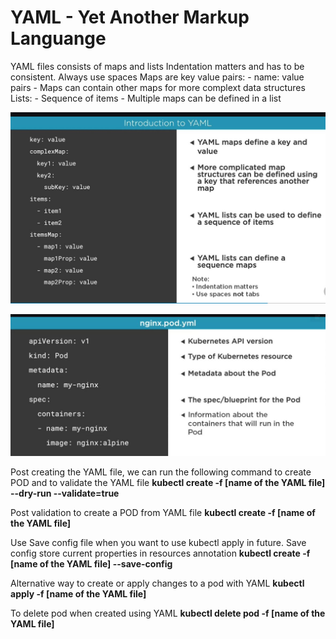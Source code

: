 # YAML - Yet Another Markup Languange

YAML files consists of maps and lists
Indentation matters and has to be consistent. Always use spaces
Maps are key value pairs:
    - name: value pairs
    - Maps can contain other maps for more complext data structures
Lists:
    - Sequence of items
    - Multiple maps can be defined in a list

![YAML](https://github.com/satyasyamnn/Kubernetes/blob/master/Images/YAML.JPG)

![YAML Specifications](https://github.com/satyasyamnn/Kubernetes/blob/master/Images/YAMLSpecifications.JPG)

Post creating the YAML file, we can run the following command to create POD and to validate the YAML file
**kubectl create -f [name of the YAML file] --dry-run --validate=true**

Post validation to create a POD from YAML file
**kubectl create -f [name of the YAML file]**

Use Save config file when you want to use kubectl apply in future. Save config store current properties in resources annotation
**kubectl create -f [name of the YAML file] --save-config**

Alternative way to create or apply changes to a pod with YAML
**kubectl apply -f [name of the YAML file]**

To delete pod when created using YAML
**kubectl delete pod -f [name of the YAML file]**